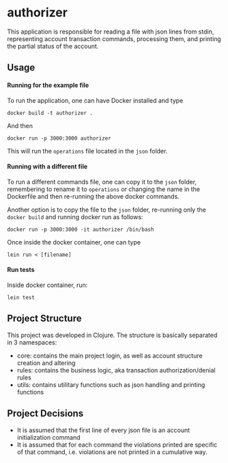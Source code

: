 # authorizer

This application is responsible for reading a file with json lines from stdin, 
representing account transaction commands, processing them, and printing the 
partial status of the account.

## Usage
#### Running for the example file
To run the application, one can have Docker installed and type
```shell script
docker build -t authorizer . 
```
And then
```shell script
docker run -p 3000:3000 authorizer
```
This will run the `operations` file located in the `json` folder.

#### Running with a different file
To run a different commands file, one can copy it to the `json` folder, remembering to
rename it to `operations` or changing the name in the Dockerfile and then re-running the above
docker commands.

Another option is to copy the file to the `json` folder, re-running only the `docker build`
and running docker run as follows:
```shell script
docker run -p 3000:3000 -it authorizer /bin/bash 
```
Once inside the docker container, one can type
```shell script
lein run < [filename]
```

#### Run tests
Inside docker container, run:
```shell script
lein test
```
## Project Structure

This project was developed in Clojure. The structure is basically separated in 3 namespaces:
- core: contains the main project login, as well as account structure creation and altering
- rules: contains the business logic, aka transaction authorization/denial rules
- utils: contains utilitary functions such as json handling and printing functions
## Project Decisions
- It is assumed that the first line of every json file is an account initialization command
- It is assumed that for each command the violations printed are specific of that command, 
i.e. violations are not printed in a cumulative way.